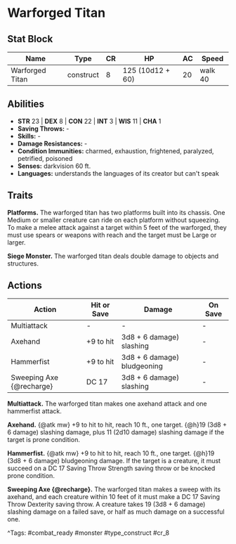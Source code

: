 # Warforged Titan

## Stat Block

| Name | Type | CR | HP | AC | Speed |
|------|------|----|----|----|-------|
| Warforged Titan | construct | 8 | 125 (10d12 + 60) | 20 | walk 40 |

## Abilities

- **STR** 23 | **DEX** 8 | **CON** 22 | **INT** 3 | **WIS** 11 | **CHA** 1
- **Saving Throws:** -  
- **Skills:** -  
- **Damage Resistances:** -  
- **Condition Immunities:** charmed, exhaustion, frightened, paralyzed, petrified, poisoned  
- **Senses:** darkvision 60 ft.  
- **Languages:** understands the languages of its creator but can't speak

## Traits

**Platforms.** The warforged titan has two platforms built into its chassis. One Medium or smaller creature can ride on each platform without squeezing. To make a melee attack against a target within 5 feet of the warforged, they must use spears or weapons with reach and the target must be Large or larger.

**Siege Monster.** The warforged titan deals double damage to objects and structures.


## Actions

| Action | Hit or Save | Damage | On Save |
|--------|--------------|--------|----------|
| Multiattack | - | - | - |
| Axehand | +9 to hit | 3d8 + 6 damage) slashing | - |
| Hammerfist | +9 to hit | 3d8 + 6 damage) bludgeoning | - |
| Sweeping Axe {@recharge} | DC 17 | 3d8 + 6 damage) slashing | - |

**Multiattack.** The warforged titan makes one axehand attack and one hammerfist attack.

**Axehand.** {@atk mw} +9 to hit to hit, reach 10 ft., one target. {@h}19 (3d8 + 6 damage) slashing damage, plus 11 (2d10 damage) slashing damage if the target is prone condition.

**Hammerfist.** {@atk mw} +9 to hit to hit, reach 10 ft., one target. {@h}19 (3d8 + 6 damage) bludgeoning damage. If the target is a creature, it must succeed on a DC 17 Saving Throw Strength saving throw or be knocked prone condition.

**Sweeping Axe {@recharge}.** The warforged titan makes a sweep with its axehand, and each creature within 10 feet of it must make a DC 17 Saving Throw Dexterity saving throw. A creature takes 19 (3d8 + 6 damage) slashing damage on a failed save, or half as much damage on a successful one.


^Tags: #combat_ready #monster #type_construct #cr_8